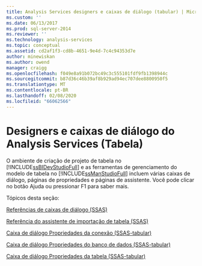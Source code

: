 ```yaml
---
title: Analysis Services designers e caixas de diálogo (tabular) | Microsoft Docs
ms.custom: ''
ms.date: 06/13/2017
ms.prod: sql-server-2014
ms.reviewer: ''
ms.technology: analysis-services
ms.topic: conceptual
ms.assetid: cd2af1f3-cd8b-4651-9e4d-7c4c94353d7e
author: minewiskan
ms.author: owend
manager: craigg
ms.openlocfilehash: f049e8a91b072bc49c3c555101fdf9fb1398944c
ms.sourcegitcommit: b87d36c46b39af8b929ad94ec707dee8800950f5
ms.translationtype: MT
ms.contentlocale: pt-BR
ms.lasthandoff: 02/08/2020
ms.locfileid: "66062566"
---
```

# <a name="analysis-services-designers-and-dialog-boxes-tabular"></a>Designers e caixas de diálogo do Analysis Services (Tabela)
  O ambiente de criação de projeto de tabela no [!INCLUDE[ssBIDevStudioFull](../includes/ssbidevstudiofull-md.md)] e as ferramentas de gerenciamento do modelo de tabela no [!INCLUDE[ssManStudioFull](../includes/ssmanstudiofull-md.md)] incluem várias caixas de diálogo, páginas de propriedades e páginas de assistente. Você pode clicar no botão Ajuda ou pressionar F1 para saber mais.  
  
 Tópicos desta seção:  
  
 [Referências de caixas de diálogo &#40;SSAS&#41;](dialog-boxes-reference-ssas.md)  
  
 [Referência do assistente de importação de tabela &#40;SSAS&#41;](table-import-wizard-reference-ssas.md)  
  
 [Caixa de diálogo Propriedades da conexão &#40;SSAS-tabular&#41;](connection-properties-dialog-box-ssas-tabular.md)  
  
 [Caixa de diálogo Propriedades do banco de dados &#40;SSAS-tabular&#41;](database-properties-dialog-box-ssas-tabular.md)  
  
 [Caixa de diálogo Propriedades da tabela &#40;SSAS-tabular&#41;](table-properties-dialog-box-ssas-tabular.md)  
  
  
